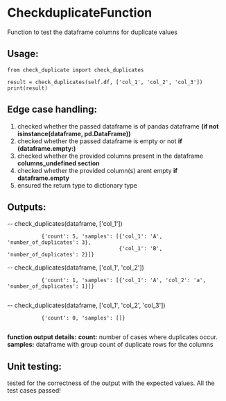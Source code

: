 # CheckduplicateFunction

Function to test the dataframe columns for duplicate values


## Usage:
```
from check_duplicate import check_duplicates

result = check_duplicates(self.df, ['col_1', 'col_2', 'col_3'])
print(result)
```

## Edge case handling:

1)  checked whether the passed dataframe is of pandas dataframe **(if not isinstance(dataframe, pd.DataFrame))**
2)  checked whether the passed dataframe is empty or not **if (dataframe.empty:)**
3)  checked whether the provided columns present in the dataframe **columns_undefined section**
4)  checked whether the provided column(s) arent empty **if dataframe.empty**
5)  ensured the return type to dictionary type


## Outputs:
-- check_duplicates(dataframe, ['col_1'])
```
           {'count': 5, 'samples': [{'col_1': 'A', 'number_of_duplicates': 3}, 
                                    {'col_1': 'B', 'number_of_duplicates': 2}]}
 ```
                                    
-- check_duplicates(dataframe, ['col_1', 'col_2'])
```
           {'count': 1, 'samples': [{'col_1': 'A', 'col_2': 'a', 'number_of_duplicates': 1}]}
           
```
           
-- check_duplicates(dataframe, ['col_1', 'col_2', 'col_3'])
```
           {'count': 0, 'samples': []}
           
```           
           
 **function output details:**
 **count:** number of cases where duplicates occur.
 **samples:** dataframe with group count of duplicate rows for the columns 
 
 ## Unit testing:
  tested for the correctness of the output with the expected values. All the test cases passed!



